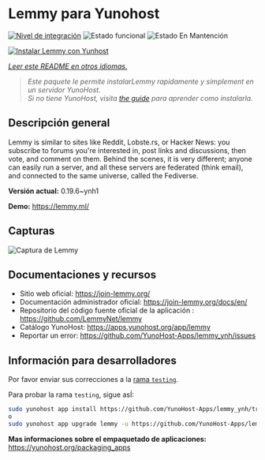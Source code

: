 <!--
Este archivo README esta generado automaticamente<https://github.com/YunoHost/apps/tree/master/tools/readme_generator>
No se debe editar a mano.
-->

# Lemmy para Yunohost

[![Nivel de integración](https://dash.yunohost.org/integration/lemmy.svg)](https://ci-apps.yunohost.org/ci/apps/lemmy/) ![Estado funcional](https://ci-apps.yunohost.org/ci/badges/lemmy.status.svg) ![Estado En Mantención](https://ci-apps.yunohost.org/ci/badges/lemmy.maintain.svg)

[![Instalar Lemmy con Yunhost](https://install-app.yunohost.org/install-with-yunohost.svg)](https://install-app.yunohost.org/?app=lemmy)

*[Leer este README en otros idiomas.](./ALL_README.md)*

> *Este paquete le permite instalarLemmy rapidamente y simplement en un servidor YunoHost.*  
> *Si no tiene YunoHost, visita [the guide](https://yunohost.org/install) para aprender como instalarla.*

## Descripción general

Lemmy is similar to sites like Reddit, Lobste.rs, or Hacker News: you subscribe to forums you're interested in, post links and discussions, then vote, and comment on them. Behind the scenes, it is very different; anyone can easily run a server, and all these servers are federated (think email), and connected to the same universe, called the Fediverse.


**Versión actual:** 0.19.6~ynh1

**Demo:** <https://lemmy.ml/>

## Capturas

![Captura de Lemmy](./doc/screenshots/screenshot1.webp)

## Documentaciones y recursos

- Sitio web oficial: <https://join-lemmy.org/>
- Documentación administrador oficial: <https://join-lemmy.org/docs/en/>
- Repositorio del código fuente oficial de la aplicación : <https://github.com/LemmyNet/lemmy>
- Catálogo YunoHost: <https://apps.yunohost.org/app/lemmy>
- Reportar un error: <https://github.com/YunoHost-Apps/lemmy_ynh/issues>

## Información para desarrolladores

Por favor enviar sus correcciones a la [rama `testing`](https://github.com/YunoHost-Apps/lemmy_ynh/tree/testing).

Para probar la rama `testing`, sigue asÍ:

```bash
sudo yunohost app install https://github.com/YunoHost-Apps/lemmy_ynh/tree/testing --debug
o
sudo yunohost app upgrade lemmy -u https://github.com/YunoHost-Apps/lemmy_ynh/tree/testing --debug
```

**Mas informaciones sobre el empaquetado de aplicaciones:** <https://yunohost.org/packaging_apps>
